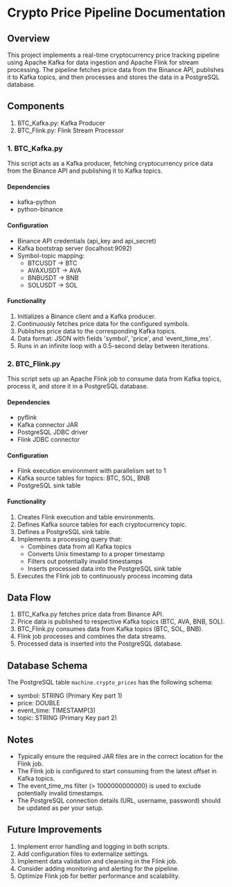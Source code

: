 # Crypto Price Pipeline Documentation

## Overview

This project implements a real-time cryptocurrency price tracking pipeline using Apache Kafka for data ingestion and Apache Flink for stream processing. The pipeline fetches price data from the Binance API, publishes it to Kafka topics, and then processes and stores the data in a PostgreSQL database.

## Components

1. BTC_Kafka.py: Kafka Producer
2. BTC_Flink.py: Flink Stream Processor

### 1. BTC_Kafka.py

This script acts as a Kafka producer, fetching cryptocurrency price data from the Binance API and publishing it to Kafka topics.

#### Dependencies

- kafka-python
- python-binance

#### Configuration

- Binance API credentials (api_key and api_secret)
- Kafka bootstrap server (localhost:9092)
- Symbol-topic mapping:
  - BTCUSDT -> BTC
  - AVAXUSDT -> AVA
  - BNBUSDT -> BNB
  - SOLUSDT -> SOL

#### Functionality

1. Initializes a Binance client and a Kafka producer.
2. Continuously fetches price data for the configured symbols.
3. Publishes price data to the corresponding Kafka topics.
4. Data format: JSON with fields 'symbol', 'price', and 'event_time_ms'.
5. Runs in an infinite loop with a 0.5-second delay between iterations.

### 2. BTC_Flink.py

This script sets up an Apache Flink job to consume data from Kafka topics, process it, and store it in a PostgreSQL database.

#### Dependencies

- pyflink
- Kafka connector JAR
- PostgreSQL JDBC driver
- Flink JDBC connector

#### Configuration

- Flink execution environment with parallelism set to 1
- Kafka source tables for topics: BTC, SOL, BNB
- PostgreSQL sink table

#### Functionality

1. Creates Flink execution and table environments.
2. Defines Kafka source tables for each cryptocurrency topic.
3. Defines a PostgreSQL sink table.
4. Implements a processing query that:
   - Combines data from all Kafka topics
   - Converts Unix timestamp to a proper timestamp
   - Filters out potentially invalid timestamps
   - Inserts processed data into the PostgreSQL sink table
5. Executes the Flink job to continuously process incoming data

## Data Flow

1. BTC_Kafka.py fetches price data from Binance API.
2. Price data is published to respective Kafka topics (BTC, AVA, BNB, SOL).
3. BTC_Flink.py consumes data from Kafka topics (BTC, SOL, BNB).
4. Flink job processes and combines the data streams.
5. Processed data is inserted into the PostgreSQL database.

## Database Schema

The PostgreSQL table `machine.crypto_prices` has the following schema:

- symbol: STRING (Primary Key part 1)
- price: DOUBLE
- event_time: TIMESTAMP(3)
- topic: STRING (Primary Key part 2)

## Notes

- Typically ensure the required JAR files are in the correct location for the Flink job.
- The Flink job is configured to start consuming from the latest offset in Kafka topics.
- The event_time_ms filter (> 1000000000000) is used to exclude potentially invalid timestamps.
- The PostgreSQL connection details (URL, username, password) should be updated as per your setup.

## Future Improvements

1. Implement error handling and logging in both scripts.
2. Add configuration files to externalize settings.
3. Implement data validation and cleansing in the Flink job.
4. Consider adding monitoring and alerting for the pipeline.
5. Optimize Flink job for better performance and scalability.
